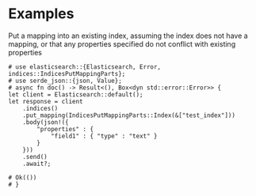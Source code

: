 # Examples

Put a mapping into an existing index, assuming the index does not have a mapping, 
or that any properties specified do not conflict with existing properties

```rust,norun
# use elasticsearch::{Elasticsearch, Error, indices::IndicesPutMappingParts};
# use serde_json::{json, Value};
# async fn doc() -> Result<(), Box<dyn std::error::Error>> {
let client = Elasticsearch::default();
let response = client
    .indices()
    .put_mapping(IndicesPutMappingParts::Index(&["test_index"]))
    .body(json!({
        "properties" : {
            "field1" : { "type" : "text" }
        }
    }))
    .send()
    .await?;
    
# Ok(())
# }
```